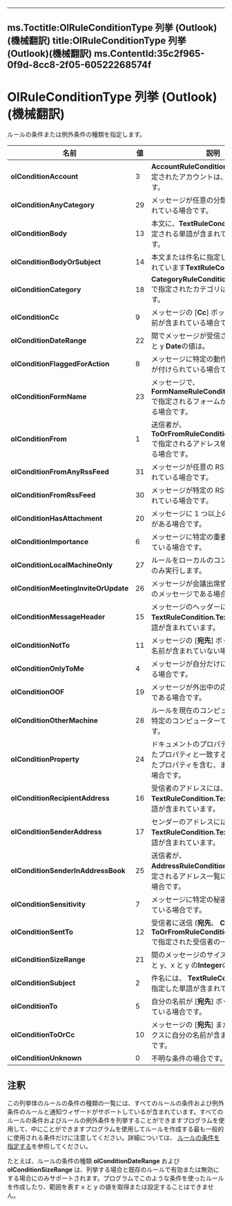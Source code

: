 

---
ms.Toctitle:OlRuleConditionType 列挙 (Outlook)(機械翻訳)
title:OlRuleConditionType 列挙 (Outlook)(機械翻訳)
ms.ContentId:35c2f965-0f9d-8cc8-2f05-60522268574f
---
# OlRuleConditionType 列挙 (Outlook)(機械翻訳)




ルールの条件または例外条件の種類を指定します。

|**名前**|**値**|**説明**|
|---|---|---|
|**olConditionAccount**|3|**AccountRuleCondition.Account**で指定されたアカウントは、 **Account**です。|
|**olConditionAnyCategory**|29|メッセージが任意の分類に割り当てられている場合です。|
|**olConditionBody**|13|本文に、**TextRuleCondition.Text** で指定される単語が含まれている場合です。|
|**olConditionBodyOrSubject**|14|本文または件名に指定した単語が含まれています**TextRuleCondition.Text** 。|
|**olConditionCategory**|18|**CategoryRuleCondition.Categories**で指定されたカテゴリは、 **Category**です。|
|**olConditionCc**|9|メッセージの [**Cc**] ボックスに自分の名前が含まれている場合です。|
|**olConditionDateRange**|22|間でメッセージが受信された x と y、x と y **Date**の値は。|
|**olConditionFlaggedForAction**|8|メッセージに特定の動作を示すフラグが付けられている場合です。|
|**olConditionFormName**|23|メッセージで、**FormNameRuleCondition.FormName** で指定されるフォームが使用されている場合です。|
|**olConditionFrom**|1|送信者が、**ToOrFromRuleCondition.Recipients** で指定されるアドレス帳に含まれている場合です。|
|**olConditionFromAnyRssFeed**|31|メッセージが任意の RSS 購読で生成されている場合です。|
|**olConditionFromRssFeed**|30|メッセージが特定の RSS 購読で生成されている場合です。|
|**olConditionHasAttachment**|20|メッセージに 1 つ以上の添付ファイルがある場合です。|
|**olConditionImportance**|6|メッセージに特定の重要度が指定されている場合です。|
|**olConditionLocalMachineOnly**|27|ルールをローカルのコンピューターでのみ実行します。|
|**olConditionMeetingInviteOrUpdate**|26|メッセージが会議出席依頼または更新のメッセージである場合です。|
|**olConditionMessageHeader**|15|メッセージのヘッダーには、 **TextRuleCondition.Text**で指定した単語が含まれています。|
|**olConditionNotTo**|11|メッセージの [**宛先**] ボックスに自分の名前が含まれていない場合です。|
|**olConditionOnlyToMe**|4|メッセージが自分だけに送信されている場合です。|
|**olConditionOOF**|19|メッセージが外出中の応答メッセージである場合です。|
|**olConditionOtherMachine**|28|ルールを現在のコンピューター以外の特定のコンピューターでのみ実行します。|
|**olConditionProperty**|24|ドキュメントのプロパティが指定されたプロパティと一致するか、指定されたプロパティを含む、または含まない場合です。|
|**olConditionRecipientAddress**|16|受信者のアドレスには、 **TextRuleCondition.Text**で指定した単語が含まれています。|
|**olConditionSenderAddress**|17|センダーのアドレスには、 **TextRuleCondition.Text**で指定した単語が含まれています。|
|**olConditionSenderInAddressBook**|25|送信者が、**AddressRuleCondition.Address** で指定されるアドレス一覧に含まれている場合です。|
|**olConditionSensitivity**|7|メッセージに特定の秘密度が指定されている場合です。|
|**olConditionSentTo**|12|受信者に送信 (**宛先**、 **Cc**) が、 **ToOrFromRuleCondition.Recipients**で指定された受信者の一覧です。|
|**olConditionSizeRange**|21|間のメッセージのサイズが KB 単位で x と y、x と y の**Integer**の値は、です。|
|**olConditionSubject**|2|件名には、 **TextRuleCondition.Text**で指定した単語が含まれています。|
|**olConditionTo**|5|自分の名前が [**宛先**] ボックスに含まれている場合です。|
|**olConditionToOrCc**|10|メッセージの [**宛先**] または [**Cc**] ボックスに自分の名前が含まれている場合です。|
|**olConditionUnknown**|0|不明な条件の場合です。|



## 注釈
この列挙体のルールの条件の種類の一覧には、すべてのルールの条件および例外条件のルールと通知ウィザードがサポートしているが含まれています。すべてのルールの条件およびルールの例外条件を列挙することができますプログラムを使用して、中にことができますプログラムを使用してルールを作成する最も一般的に使用される条件だけに注意してください。詳細については、 [ルールの条件を指定する](812c131a-fe23-1b8b-5e2d-9459d7102630.md)を参照してください。



たとえば、ルールの条件の種類 **olConditionDateRange** および **olConditionSizeRange** は、列挙する場合と既存のルールで有効または無効にする場合にのみサポートされます。プログラムでこのような条件を使ったルールを作成したり、範囲を表す x と y の値を取得または設定することはできません。




